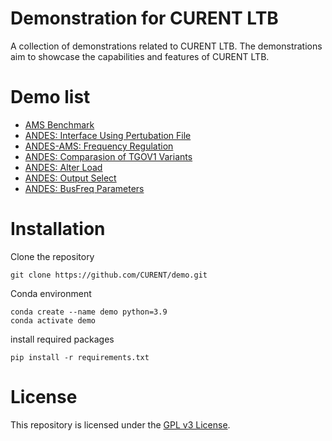 # Demonstration for CURENT LTB

A collection of demonstrations related to CURENT LTB. The demonstrations aim to showcase the capabilities and features of CURENT LTB.

# Demo list

- [AMS Benchmark](./demo/ams_benchmark/plot/bench_plot.ipynb)
- [ANDES: Interface Using Pertubation File](./demo/interface_andes/interface_andes.ipynb)
- [ANDES-AMS: Frequency Regulation](./demo/freq_regulation/freq_regulation.ipynb)
- [ANDES: Comparasion of TGOV1 Variants](./demo/TGOV1/TGOV1_variants.ipynb)
- [ANDES: Alter Load](./demo/alter_load.ipynb)
- [ANDES: Output Select](./demo/output_select/output_select.ipynb)
- [ANDES: BusFreq Parameters](./demo/busfreq.ipynb)

# Installation

Clone the repository

```
git clone https://github.com/CURENT/demo.git
```

Conda environment
```
conda create --name demo python=3.9
conda activate demo
```

install required packages
```
pip install -r requirements.txt
```

# License

This repository is licensed under the [GPL v3 License](./LICENSE).
